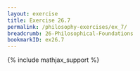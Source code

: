 ```yaml
---
layout: exercise
title: Exercise 26.7
permalink: /philosophy-exercises/ex_7/
breadcrumb: 26-Philosophical-Foundations
bookmarkID: ex26.7
---
```


{% include mathjax_support %}

